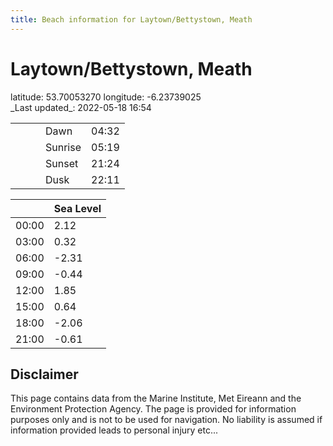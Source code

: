 ```yaml
---
title: Beach information for Laytown/Bettystown, Meath
---
```

# Laytown/Bettystown, Meath 

<div class="location-info">latitude: 53.70053270 longitude: -6.23739025</div>
<div class="met-eireann-warnings"></div>
_Last updated_: 2022-05-18 16:54

|   |   |   |   |   |
|---|---|---|---|---|
|   |   |   | Dawn  | 04:32 |
|   |   |   | Sunrise  | 05:19 |
|   |   |   | Sunset  | 21:24 |
|   |   |   | Dusk  | 22:11 |

<div></div>

|   | Sea Level  |
|---|---|
| 00:00 | 2.12 |
| 03:00 | 0.32 |
| 06:00 | -2.31 |
| 09:00 | -0.44 |
| 12:00 | 1.85 |
| 15:00 | 0.64 |
| 18:00 | -2.06 |
| 21:00 | -0.61 |

## Disclaimer

This page contains data from the Marine Institute,
Met Eireann and the Environment Protection Agency. The page is provided for
information purposes only and is not to be used for navigation. No liability
is assumed if information provided leads to personal injury etc...